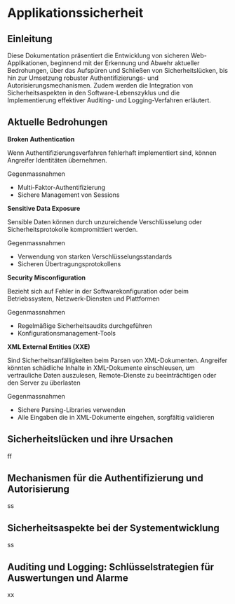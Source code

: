 # Applikationssicherheit

## Einleitung

Diese Dokumentation präsentiert die Entwicklung von sicheren Web-Applikationen, beginnend mit der Erkennung und Abwehr aktueller Bedrohungen, über das Aufspüren und Schließen von Sicherheitslücken, bis hin zur Umsetzung robuster Authentifizierungs- und Autorisierungsmechanismen. Zudem werden die Integration von Sicherheitsaspekten in den Software-Lebenszyklus und die Implementierung effektiver Auditing- und Logging-Verfahren erläutert.

## Aktuelle Bedrohungen

**Broken Authentication**

Wenn Authentifizierungsverfahren fehlerhaft implementiert sind, können Angreifer Identitäten übernehmen.

Gegenmassnahmen

* Multi-Faktor-Authentifizierung
* Sichere Management von Sessions

**Sensitive Data Exposure**

Sensible Daten können durch unzureichende Verschlüsselung oder Sicherheitsprotokolle kompromittiert werden.

Gegenmassnahmen

* Verwendung von starken Verschlüsselungsstandards
* Sicheren Übertragungsprotokollens

**Security Misconfiguration**

Bezieht sich auf Fehler in der Softwarekonfiguration oder beim Betriebssystem, Netzwerk-Diensten und Plattformen

Gegenmassnahmen

* Regelmäßige Sicherheitsaudits durchgeführen
* Konfigurationsmanagement-Tools

**XML External Entities (XXE)**

Sind Sicherheitsanfälligkeiten beim Parsen von XML-Dokumenten. Angreifer könnten schädliche Inhalte in XML-Dokumente einschleusen, um vertrauliche Daten auszulesen, Remote-Dienste zu beeinträchtigen oder den Server zu überlasten

Gegenmassnahmen

* Sichere Parsing-Libraries verwenden
* Alle Eingaben die in XML-Dokumente eingehen, sorgfältig validieren


## Sicherheitslücken und ihre Ursachen

ff

## Mechanismen für die Authentifizierung und Autorisierung

ss

## Sicherheitsaspekte bei der Systementwicklung

ss

## Auditing und Logging: Schlüsselstrategien für Auswertungen und Alarme

xx
